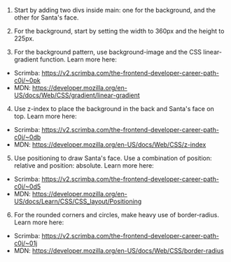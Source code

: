 1. Start by adding two divs inside main: one for the background, and the other for Santa's face.

2. For the background, start by setting the width to 360px and the height to 225px.

3. For the background pattern, use background-image and the CSS linear-gradient function. Learn more here:
- Scrimba: https://v2.scrimba.com/the-frontend-developer-career-path-c0j/~0pk
- MDN: https://developer.mozilla.org/en-US/docs/Web/CSS/gradient/linear-gradient

4. Use z-index to place the background in the back and Santa's face on top. Learn more here:
- Scrimba: https://v2.scrimba.com/the-frontend-developer-career-path-c0j/~0db 
- MDN: https://developer.mozilla.org/en-US/docs/Web/CSS/z-index

5. Use positioning to draw Santa's face. Use a combination of position: relative and position: absolute. Learn more here:
- Scrimba: https://v2.scrimba.com/the-frontend-developer-career-path-c0j/~0d5
- MDN: https://developer.mozilla.org/en-US/docs/Learn/CSS/CSS_layout/Positioning

6. For the rounded corners and circles, make heavy use of border-radius. Learn more here:
- Scrimba: https://v2.scrimba.com/the-frontend-developer-career-path-c0j/~01j
- MDN: https://developer.mozilla.org/en-US/docs/Web/CSS/border-radius 
